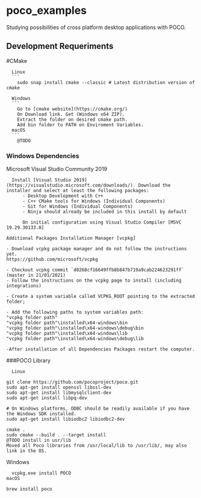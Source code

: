 # poco_examples
Studying possibilities of cross platform desktop applications with POCO.

## Development Requeriments

  #CMake
  ```
    Linux
    ```
      sudo snap install cmake --classic # Latest distribution version of cmake

    Windows
    ```
      Go to [cmake website](https://cmake.org/)
      On Download link. Get (Windows x64 ZIP).
      Extract the folder on desired cmake path.
      Add bin folder to PATH on Enviroment Variables.
    macOS
    ```      
      @TODO
  ```

### Windows Dependencies

  Microsoft Visual Studio Community 2019
  ```
    Install [Visual Studio 2019](https://visualstudio.microsoft.com/downloads/). Download the installer and select at least the following packages:
        - Desktop Development with C++
        - C++ CMake tools for Windows (Individual Components)
        - Git for Windows (Individual Components)
        - Ninja should already be included in this install by default

        On initial configuration using Visual Studio Compiler [MSVC 19.29.30133.0]

  Additional Packages Installation Manager [vcpkg] 
  ```
    - Download vcpkg package manager and do not follow the instructions yet.
    https://github.com/microsoft/vcpkg
    
    - Checkout vcpkg commit `d0268cf16649ffb8b847b719a9cab224623291ff` (master in 21/01/2021)
    - Follow the instructions on the vcpkg page to install (including integrations)
    
    - Create a system variable called VCPKG_ROOT pointing to the extracted folder;

    - Add the following paths to system variables path:
    "vcpkg folder path"
    "vcpkg folder path"\installed\x64-windows\bin
    "vcpkg folder path"\installed\x64-windows\debug\bin
    "vcpkg folder path"\installed\x64-windows\lib
    "vcpkg folder path"\installed\x64-windows\debug\lib

    -After installation of all Dependencies Packages restart the computer.

###POCO Library
```
  Linux
  ```
    git clone https://github.com/pocoproject/poco.git
    sudo apt-get install openssl libssl-dev
    sudo apt-get install libmysqlclient-dev
    sudo apt-get install libpq-dev

    # On Windows platforms, ODBC should be readily available if you have the Windows SDK installed.
    sudo apt-get install libiodbc2 libiodbc2-dev

    cmake .
    sudo cmake --build . --target install
    @TODO install in usr/lib
    Moved all Poco libraries from /usr/local/lib to /usr/lib/, may also link in the OS.
  Windows
  ```  
    vcpkg.exe install POCO
  macOS
  ```      
    brew install poco
``` 
